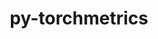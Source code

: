 ---
title: "py-torchmetrics"
layout: cache
categories: [package, develop-2024-11-24]
meta: {"versions": ["1.6.0"], "compilers": ["apple-clang@=15.0.0", "gcc@=11.4.0", "gcc@=13.2.0"], "oss": ["ubuntu22.04", "ubuntu24.04", "ventura"], "platforms": ["darwin", "linux"], "targets": ["aarch64", "neoverse_v1", "x86_64_v3"], "stacks": ["e4s", "e4s-neoverse_v1", "ml-darwin-aarch64-mps", "ml-linux-aarch64-cpu", "ml-linux-aarch64-cuda", "ml-linux-x86_64-cpu", "ml-linux-x86_64-cuda", "root"], "num_specs": 22, "num_specs_by_stack": {"ml-darwin-aarch64-mps": 4, "root": 22, "e4s-neoverse_v1": 1, "e4s": 1, "ml-linux-aarch64-cpu": 4, "ml-linux-aarch64-cuda": 4, "ml-linux-x86_64-cpu": 4, "ml-linux-x86_64-cuda": 4}}
spec_details: [{"hash": "4b5kgldswfzjgsw5ws6rkokj67wj2hn3", "compiler": "apple-clang@=15.0.0", "versions": ["1.6.0"], "os": "ventura", "platform": "darwin", "target": "aarch64", "variants": ["build_system=python_pip", "~image"], "stacks": ["ml-darwin-aarch64-mps", "root"], "size": "-", "tarball": "https://binaries.spack.io/develop-2024-11-24/build_cache/darwin-ventura-aarch64/apple-clang-15.0.0/py-torchmetrics-1.6.0/darwin-ventura-aarch64-apple-clang-15.0.0-py-torchmetrics-1.6.0-4b5kgldswfzjgsw5ws6rkokj67wj2hn3.spack"}, {"hash": "t3nz6wve4ejzu2wgk7h3yha2hsuj7gzn", "compiler": "apple-clang@=15.0.0", "versions": ["1.6.0"], "os": "ventura", "platform": "darwin", "target": "aarch64", "variants": ["build_system=python_pip", "~image"], "stacks": ["ml-darwin-aarch64-mps", "root"], "size": "-", "tarball": "https://binaries.spack.io/develop-2024-11-24/build_cache/darwin-ventura-aarch64/apple-clang-15.0.0/py-torchmetrics-1.6.0/darwin-ventura-aarch64-apple-clang-15.0.0-py-torchmetrics-1.6.0-t3nz6wve4ejzu2wgk7h3yha2hsuj7gzn.spack"}, {"hash": "mmidjtuhzkkpbrebq35sm6mkwtuvw6p4", "compiler": "apple-clang@=15.0.0", "versions": ["1.6.0"], "os": "ventura", "platform": "darwin", "target": "aarch64", "variants": ["build_system=python_pip", "~image"], "stacks": ["ml-darwin-aarch64-mps", "root"], "size": "-", "tarball": "https://binaries.spack.io/develop-2024-11-24/build_cache/darwin-ventura-aarch64/apple-clang-15.0.0/py-torchmetrics-1.6.0/darwin-ventura-aarch64-apple-clang-15.0.0-py-torchmetrics-1.6.0-mmidjtuhzkkpbrebq35sm6mkwtuvw6p4.spack"}, {"hash": "juozd4w2q237g4jmbl7woqlzvhshzw5b", "compiler": "apple-clang@=15.0.0", "versions": ["1.6.0"], "os": "ventura", "platform": "darwin", "target": "aarch64", "variants": ["build_system=python_pip", "~image"], "stacks": ["ml-darwin-aarch64-mps", "root"], "size": "-", "tarball": "https://binaries.spack.io/develop-2024-11-24/build_cache/darwin-ventura-aarch64/apple-clang-15.0.0/py-torchmetrics-1.6.0/darwin-ventura-aarch64-apple-clang-15.0.0-py-torchmetrics-1.6.0-juozd4w2q237g4jmbl7woqlzvhshzw5b.spack"}, {"hash": "jzbqcu4vzkw2kb6zgvi4j7mzbiaqvhbr", "compiler": "gcc@=11.4.0", "versions": ["1.6.0"], "os": "ubuntu22.04", "platform": "linux", "target": "neoverse_v1", "variants": ["build_system=python_pip", "~image"], "stacks": ["e4s-neoverse_v1", "root"], "size": "-", "tarball": "https://binaries.spack.io/develop-2024-11-24/build_cache/linux-ubuntu22.04-neoverse_v1/gcc-11.4.0/py-torchmetrics-1.6.0/linux-ubuntu22.04-neoverse_v1-gcc-11.4.0-py-torchmetrics-1.6.0-jzbqcu4vzkw2kb6zgvi4j7mzbiaqvhbr.spack"}, {"hash": "loa5bed2khq2tn6d3pnggggepx4jxycm", "compiler": "gcc@=11.4.0", "versions": ["1.6.0"], "os": "ubuntu22.04", "platform": "linux", "target": "x86_64_v3", "variants": ["build_system=python_pip", "~image"], "stacks": ["root", "e4s"], "size": "-", "tarball": "https://binaries.spack.io/develop-2024-11-24/build_cache/linux-ubuntu22.04-x86_64_v3/gcc-11.4.0/py-torchmetrics-1.6.0/linux-ubuntu22.04-x86_64_v3-gcc-11.4.0-py-torchmetrics-1.6.0-loa5bed2khq2tn6d3pnggggepx4jxycm.spack"}, {"hash": "2lijveoufhdm4qptoyt2wpdnsy2fkwyw", "compiler": "gcc@=13.2.0", "versions": ["1.6.0"], "os": "ubuntu24.04", "platform": "linux", "target": "aarch64", "variants": ["build_system=python_pip", "~image"], "stacks": ["ml-linux-aarch64-cpu", "root"], "size": "-", "tarball": "https://binaries.spack.io/develop-2024-11-24/build_cache/linux-ubuntu24.04-aarch64/gcc-13.2.0/py-torchmetrics-1.6.0/linux-ubuntu24.04-aarch64-gcc-13.2.0-py-torchmetrics-1.6.0-2lijveoufhdm4qptoyt2wpdnsy2fkwyw.spack"}, {"hash": "g2di635kfymkcvq77vdyx5yh33pyeojf", "compiler": "gcc@=13.2.0", "versions": ["1.6.0"], "os": "ubuntu24.04", "platform": "linux", "target": "aarch64", "variants": ["build_system=python_pip", "~image"], "stacks": ["root", "ml-linux-aarch64-cuda"], "size": "-", "tarball": "https://binaries.spack.io/develop-2024-11-24/build_cache/linux-ubuntu24.04-aarch64/gcc-13.2.0/py-torchmetrics-1.6.0/linux-ubuntu24.04-aarch64-gcc-13.2.0-py-torchmetrics-1.6.0-g2di635kfymkcvq77vdyx5yh33pyeojf.spack"}, {"hash": "fsxfx3evl3crdjxlcugnpmtblu54shoo", "compiler": "gcc@=13.2.0", "versions": ["1.6.0"], "os": "ubuntu24.04", "platform": "linux", "target": "aarch64", "variants": ["build_system=python_pip", "~image"], "stacks": ["root", "ml-linux-aarch64-cuda"], "size": "-", "tarball": "https://binaries.spack.io/develop-2024-11-24/build_cache/linux-ubuntu24.04-aarch64/gcc-13.2.0/py-torchmetrics-1.6.0/linux-ubuntu24.04-aarch64-gcc-13.2.0-py-torchmetrics-1.6.0-fsxfx3evl3crdjxlcugnpmtblu54shoo.spack"}, {"hash": "uofjxlwyyv36ivpp33bkiyble7l3eia7", "compiler": "gcc@=13.2.0", "versions": ["1.6.0"], "os": "ubuntu24.04", "platform": "linux", "target": "aarch64", "variants": ["build_system=python_pip", "~image"], "stacks": ["ml-linux-aarch64-cpu", "root"], "size": "-", "tarball": "https://binaries.spack.io/develop-2024-11-24/build_cache/linux-ubuntu24.04-aarch64/gcc-13.2.0/py-torchmetrics-1.6.0/linux-ubuntu24.04-aarch64-gcc-13.2.0-py-torchmetrics-1.6.0-uofjxlwyyv36ivpp33bkiyble7l3eia7.spack"}, {"hash": "6veqp3hxdrxdmnwe5tnoellliwmpeji7", "compiler": "gcc@=13.2.0", "versions": ["1.6.0"], "os": "ubuntu24.04", "platform": "linux", "target": "aarch64", "variants": ["build_system=python_pip", "~image"], "stacks": ["root", "ml-linux-aarch64-cuda"], "size": "-", "tarball": "https://binaries.spack.io/develop-2024-11-24/build_cache/linux-ubuntu24.04-aarch64/gcc-13.2.0/py-torchmetrics-1.6.0/linux-ubuntu24.04-aarch64-gcc-13.2.0-py-torchmetrics-1.6.0-6veqp3hxdrxdmnwe5tnoellliwmpeji7.spack"}, {"hash": "a5ihc5n53r6ijtfcrx75u4ilpmnxfqwy", "compiler": "gcc@=13.2.0", "versions": ["1.6.0"], "os": "ubuntu24.04", "platform": "linux", "target": "aarch64", "variants": ["build_system=python_pip", "~image"], "stacks": ["ml-linux-aarch64-cpu", "root"], "size": "-", "tarball": "https://binaries.spack.io/develop-2024-11-24/build_cache/linux-ubuntu24.04-aarch64/gcc-13.2.0/py-torchmetrics-1.6.0/linux-ubuntu24.04-aarch64-gcc-13.2.0-py-torchmetrics-1.6.0-a5ihc5n53r6ijtfcrx75u4ilpmnxfqwy.spack"}, {"hash": "7zr7fde4hkdiblb5d3lrbkeqxddhny5l", "compiler": "gcc@=13.2.0", "versions": ["1.6.0"], "os": "ubuntu24.04", "platform": "linux", "target": "aarch64", "variants": ["build_system=python_pip", "~image"], "stacks": ["root", "ml-linux-aarch64-cuda"], "size": "-", "tarball": "https://binaries.spack.io/develop-2024-11-24/build_cache/linux-ubuntu24.04-aarch64/gcc-13.2.0/py-torchmetrics-1.6.0/linux-ubuntu24.04-aarch64-gcc-13.2.0-py-torchmetrics-1.6.0-7zr7fde4hkdiblb5d3lrbkeqxddhny5l.spack"}, {"hash": "o3ykpfn5gxspqbidozcicyo27muuo73i", "compiler": "gcc@=13.2.0", "versions": ["1.6.0"], "os": "ubuntu24.04", "platform": "linux", "target": "aarch64", "variants": ["build_system=python_pip", "~image"], "stacks": ["ml-linux-aarch64-cpu", "root"], "size": "-", "tarball": "https://binaries.spack.io/develop-2024-11-24/build_cache/linux-ubuntu24.04-aarch64/gcc-13.2.0/py-torchmetrics-1.6.0/linux-ubuntu24.04-aarch64-gcc-13.2.0-py-torchmetrics-1.6.0-o3ykpfn5gxspqbidozcicyo27muuo73i.spack"}, {"hash": "lpngukqce7sq7muwf57jktectt2bdtet", "compiler": "gcc@=13.2.0", "versions": ["1.6.0"], "os": "ubuntu24.04", "platform": "linux", "target": "x86_64_v3", "variants": ["build_system=python_pip", "~image"], "stacks": ["ml-linux-x86_64-cpu", "root"], "size": "-", "tarball": "https://binaries.spack.io/develop-2024-11-24/build_cache/linux-ubuntu24.04-x86_64_v3/gcc-13.2.0/py-torchmetrics-1.6.0/linux-ubuntu24.04-x86_64_v3-gcc-13.2.0-py-torchmetrics-1.6.0-lpngukqce7sq7muwf57jktectt2bdtet.spack"}, {"hash": "se2uxt26fdgh3pcfov22ce5wnxzbyckx", "compiler": "gcc@=13.2.0", "versions": ["1.6.0"], "os": "ubuntu24.04", "platform": "linux", "target": "x86_64_v3", "variants": ["build_system=python_pip", "~image"], "stacks": ["ml-linux-x86_64-cuda", "root"], "size": "-", "tarball": "https://binaries.spack.io/develop-2024-11-24/build_cache/linux-ubuntu24.04-x86_64_v3/gcc-13.2.0/py-torchmetrics-1.6.0/linux-ubuntu24.04-x86_64_v3-gcc-13.2.0-py-torchmetrics-1.6.0-se2uxt26fdgh3pcfov22ce5wnxzbyckx.spack"}, {"hash": "44ez2uvojmspospynvrschwi5jet4vpr", "compiler": "gcc@=13.2.0", "versions": ["1.6.0"], "os": "ubuntu24.04", "platform": "linux", "target": "x86_64_v3", "variants": ["build_system=python_pip", "~image"], "stacks": ["ml-linux-x86_64-cuda", "root"], "size": "-", "tarball": "https://binaries.spack.io/develop-2024-11-24/build_cache/linux-ubuntu24.04-x86_64_v3/gcc-13.2.0/py-torchmetrics-1.6.0/linux-ubuntu24.04-x86_64_v3-gcc-13.2.0-py-torchmetrics-1.6.0-44ez2uvojmspospynvrschwi5jet4vpr.spack"}, {"hash": "dqbhorqeei5q2xprtdhldyoyriateyo4", "compiler": "gcc@=13.2.0", "versions": ["1.6.0"], "os": "ubuntu24.04", "platform": "linux", "target": "x86_64_v3", "variants": ["build_system=python_pip", "~image"], "stacks": ["ml-linux-x86_64-cpu", "root"], "size": "-", "tarball": "https://binaries.spack.io/develop-2024-11-24/build_cache/linux-ubuntu24.04-x86_64_v3/gcc-13.2.0/py-torchmetrics-1.6.0/linux-ubuntu24.04-x86_64_v3-gcc-13.2.0-py-torchmetrics-1.6.0-dqbhorqeei5q2xprtdhldyoyriateyo4.spack"}, {"hash": "avuszwajbz5vjiqta4on3hfwufxcol55", "compiler": "gcc@=13.2.0", "versions": ["1.6.0"], "os": "ubuntu24.04", "platform": "linux", "target": "x86_64_v3", "variants": ["build_system=python_pip", "~image"], "stacks": ["ml-linux-x86_64-cuda", "root"], "size": "-", "tarball": "https://binaries.spack.io/develop-2024-11-24/build_cache/linux-ubuntu24.04-x86_64_v3/gcc-13.2.0/py-torchmetrics-1.6.0/linux-ubuntu24.04-x86_64_v3-gcc-13.2.0-py-torchmetrics-1.6.0-avuszwajbz5vjiqta4on3hfwufxcol55.spack"}, {"hash": "ocml34bls2gpap5dtbmft3d7eq7cqpal", "compiler": "gcc@=13.2.0", "versions": ["1.6.0"], "os": "ubuntu24.04", "platform": "linux", "target": "x86_64_v3", "variants": ["build_system=python_pip", "~image"], "stacks": ["ml-linux-x86_64-cpu", "root"], "size": "-", "tarball": "https://binaries.spack.io/develop-2024-11-24/build_cache/linux-ubuntu24.04-x86_64_v3/gcc-13.2.0/py-torchmetrics-1.6.0/linux-ubuntu24.04-x86_64_v3-gcc-13.2.0-py-torchmetrics-1.6.0-ocml34bls2gpap5dtbmft3d7eq7cqpal.spack"}, {"hash": "k5u7amc2ukvtnxmmbkfz5bo7lugpkzrk", "compiler": "gcc@=13.2.0", "versions": ["1.6.0"], "os": "ubuntu24.04", "platform": "linux", "target": "x86_64_v3", "variants": ["build_system=python_pip", "~image"], "stacks": ["ml-linux-x86_64-cuda", "root"], "size": "-", "tarball": "https://binaries.spack.io/develop-2024-11-24/build_cache/linux-ubuntu24.04-x86_64_v3/gcc-13.2.0/py-torchmetrics-1.6.0/linux-ubuntu24.04-x86_64_v3-gcc-13.2.0-py-torchmetrics-1.6.0-k5u7amc2ukvtnxmmbkfz5bo7lugpkzrk.spack"}, {"hash": "njqz53vmhprkcclx75t3tsd5gfodim45", "compiler": "gcc@=13.2.0", "versions": ["1.6.0"], "os": "ubuntu24.04", "platform": "linux", "target": "x86_64_v3", "variants": ["build_system=python_pip", "~image"], "stacks": ["ml-linux-x86_64-cpu", "root"], "size": "-", "tarball": "https://binaries.spack.io/develop-2024-11-24/build_cache/linux-ubuntu24.04-x86_64_v3/gcc-13.2.0/py-torchmetrics-1.6.0/linux-ubuntu24.04-x86_64_v3-gcc-13.2.0-py-torchmetrics-1.6.0-njqz53vmhprkcclx75t3tsd5gfodim45.spack"}]
---